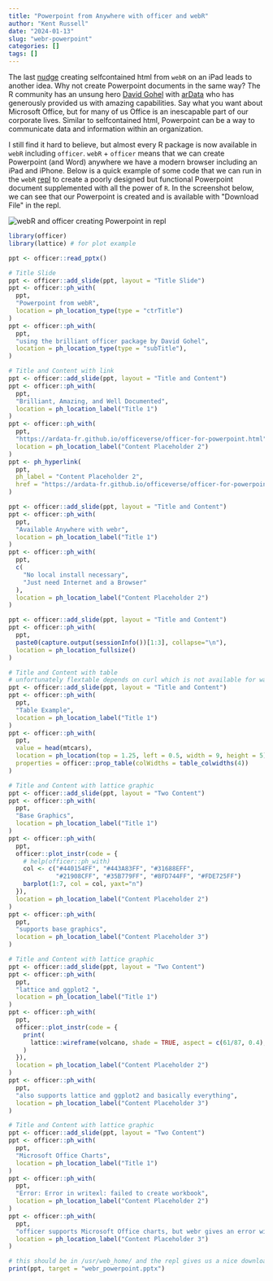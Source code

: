 ```yaml
---
title: "Powerpoint from Anywhere with officer and webR"
author: "Kent Russell"
date: "2024-01-13"
slug: "webr-powerpoint"
categories: []
tags: []
---
```


The last [nudge](https://www.jsinr.me/2024/01/10/selfcontained-htmlwidgets/) creating selfcontained html from `webR` on an iPad leads to another idea.  Why not create Powerpoint documents in the same way?  The R community has an unsung hero [David Gohel](https://davidgohel.r-universe.dev/) with [arData](https://www.ardata.fr) who has generously provided us with amazing capabilities.  Say what you want about Microsoft Office, but for many of us Office is an inescapable part of our corporate lives.  Similar to selfcontained html, Powerpoint can be a way to communicate data and information within an organization.

I still find it hard to believe, but almost every R package is now available in `webR` including `officer`.  `webR` + `officer` means that we can create Powerpoint (and Word) anywhere we have a modern browser including an iPad and iPhone.  Below is a quick example of some code that we can run in the `webR` [repl](https://webr.r-wasm.org/latest/) to create a poorly designed but functional Powerpoint document supplemented with all the power of `R`.  In the screenshot below, we can see that our Powerpoint is created and is available with "Download File" in the repl.

![webR and officer creating Powerpoint in repl](/images/webr_powerpoint.png)


```r
library(officer)
library(lattice) # for plot example

ppt <- officer::read_pptx()

# Title Slide
ppt <- officer::add_slide(ppt, layout = "Title Slide")
ppt <- officer::ph_with(
  ppt,
  "Powerpoint from webR",
  location = ph_location_type(type = "ctrTitle")
)
ppt <- officer::ph_with(
  ppt,
  "using the brilliant officer package by David Gohel",
  location = ph_location_type(type = "subTitle"),
)

# Title and Content with link
ppt <- officer::add_slide(ppt, layout = "Title and Content")
ppt <- officer::ph_with(
  ppt,
  "Brilliant, Amazing, and Well Documented",
  location = ph_location_label("Title 1")
)
ppt <- officer::ph_with(
  ppt,
  "https://ardata-fr.github.io/officeverse/officer-for-powerpoint.html",
  location = ph_location_label("Content Placeholder 2")
)
ppt <- ph_hyperlink(
  ppt,
  ph_label = "Content Placeholder 2",
  href = "https://ardata-fr.github.io/officeverse/officer-for-powerpoint.html"
)

ppt <- officer::add_slide(ppt, layout = "Title and Content")
ppt <- officer::ph_with(
  ppt,
  "Available Anywhere with webr",
  location = ph_location_label("Title 1")
)
ppt <- officer::ph_with(
  ppt,
  c(
    "No local install necessary",
    "Just need Internet and a Browser"
  ),
  location = ph_location_label("Content Placeholder 2")
)

ppt <- officer::add_slide(ppt, layout = "Title and Content")
ppt <- officer::ph_with(
  ppt,
  paste0(capture.output(sessionInfo())[1:3], collapse="\n"),
  location = ph_location_fullsize()
)

# Title and Content with table
# unfortunately flextable depends on curl which is not available for wasm yet
ppt <- officer::add_slide(ppt, layout = "Title and Content")
ppt <- officer::ph_with(
  ppt,
  "Table Example",
  location = ph_location_label("Title 1")
)
ppt <- officer::ph_with(
  ppt,
  value = head(mtcars),
  location = ph_location(top = 1.25, left = 0.5, width = 9, height = 5),
  properties = officer::prop_table(colWidths = table_colwidths(4))
)

# Title and Content with lattice graphic
ppt <- officer::add_slide(ppt, layout = "Two Content")
ppt <- officer::ph_with(
  ppt,
  "Base Graphics",
  location = ph_location_label("Title 1")
)
ppt <- officer::ph_with(
  ppt,
  officer::plot_instr(code = {
    # help(officer::ph_with)
    col <- c("#440154FF", "#443A83FF", "#31688EFF",
             "#21908CFF", "#35B779FF", "#8FD744FF", "#FDE725FF")
    barplot(1:7, col = col, yaxt="n")
  }),
  location = ph_location_label("Content Placeholder 2")
)
ppt <- officer::ph_with(
  ppt,
  "supports base graphics",
  location = ph_location_label("Content Placeholder 3")
)

# Title and Content with lattice graphic
ppt <- officer::add_slide(ppt, layout = "Two Content")
ppt <- officer::ph_with(
  ppt,
  "lattice and ggplot2 ",
  location = ph_location_label("Title 1")
)
ppt <- officer::ph_with(
  ppt,
  officer::plot_instr(code = {
    print(
      lattice::wireframe(volcano, shade = TRUE, aspect = c(61/87, 0.4), light.source = c(10,0,10))
    )
  }),
  location = ph_location_label("Content Placeholder 2")
)
ppt <- officer::ph_with(
  ppt,
  "also supports lattice and ggplot2 and basically everything",
  location = ph_location_label("Content Placeholder 3")
)

# Title and Content with lattice graphic
ppt <- officer::add_slide(ppt, layout = "Two Content")
ppt <- officer::ph_with(
  ppt,
  "Microsoft Office Charts",
  location = ph_location_label("Title 1")
)
ppt <- officer::ph_with(
  ppt,
  "Error: Error in writexl: failed to create workbook",
  location = ph_location_label("Content Placeholder 2")
)
ppt <- officer::ph_with(
  ppt,
  "officer supports Microsoft Office charts, but webr gives an error with mschart",
  location = ph_location_label("Content Placeholder 3")
)

# this should be in /usr/web_home/ and the repl gives us a nice download button
print(ppt, target = "webr_powerpoint.pptx")
```

